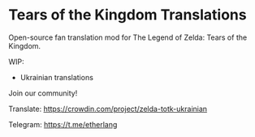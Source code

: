 # Tears of the Kingdom Translations
Open-source fan translation mod for The Legend of Zelda: Tears of the Kingdom.

WIP:
- Ukrainian translations

Join our community!

Translate: https://crowdin.com/project/zelda-totk-ukrainian

Telegram: https://t.me/etherlang
